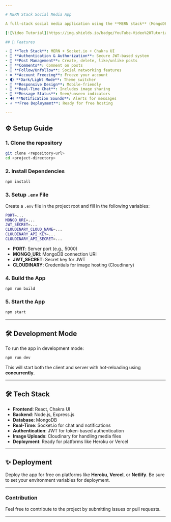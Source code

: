 ```yaml
---

# MERN Stack Social Media App

A full-stack social media application using the **MERN stack** (MongoDB, Express, React, Node.js), with **Socket.io** for real-time chat and **Chakra UI** for a modern and responsive interface. This app features post creation, user interaction, dark/light mode, and real-time messaging.

[![Video Tutorial](https://img.shields.io/badge/YouTube-Video%20Tutorial-red?style=for-the-badge)](https://youtu.be/G4V4xO9wyD8)

## 🚀 Features

- 🌟 **Tech Stack**: MERN + Socket.io + Chakra UI
- 🎃 **Authentication & Authorization**: Secure JWT-based system
- 📝 **Post Management**: Create, delete, like/unlike posts
- 💬 **Comments**: Comment on posts
- 👥 **Follow/Unfollow**: Social networking features
- ❄️ **Account Freezing**: Freeze your account
- 🌓 **Dark/Light Mode**: Theme switcher
- 📱 **Responsive Design**: Mobile-friendly
- 💬 **Real-Time Chat**: Includes image sharing
- 👀 **Message Status**: Seen/unseen indicators
- 🔊 **Notification Sounds**: Alerts for messages
- ⭐ **Free Deployment**: Ready for free hosting

---
```


## ⚙️ Setup Guide

### 1. Clone the repository

```bash
git clone <repository-url>
cd <project-directory>
```

### 2. Install Dependencies

```bash
npm install
```

### 3. Setup `.env` File

Create a `.env` file in the project root and fill in the following variables:

```bash
PORT=...
MONGO_URI=...
JWT_SECRET=...
CLOUDINARY_CLOUD_NAME=...
CLOUDINARY_API_KEY=...
CLOUDINARY_API_SECRET=...
```

- **PORT**: Server port (e.g., 5000)
- **MONGO_URI**: MongoDB connection URI
- **JWT_SECRET**: Secret key for JWT
- **CLOUDINARY**: Credentials for image hosting (Cloudinary)

### 4. Build the App

```bash
npm run build
```

### 5. Start the App

```bash
npm start
```

---

## 🛠 Development Mode

To run the app in development mode:

```bash
npm run dev
```

This will start both the client and server with hot-reloading using **concurrently**.

---

## 🛠 Tech Stack

- **Frontend**: React, Chakra UI
- **Backend**: Node.js, Express.js
- **Database**: MongoDB
- **Real-Time**: Socket.io for chat and notifications
- **Authentication**: JWT for token-based authentication
- **Image Uploads**: Cloudinary for handling media files
- **Deployment**: Ready for platforms like Heroku or Vercel

---

## ✨ Deployment

Deploy the app for free on platforms like **Heroku**, **Vercel**, or **Netlify**. Be sure to set your environment variables for deployment.

---

### Contribution

Feel free to contribute to the project by submitting issues or pull requests.

---
